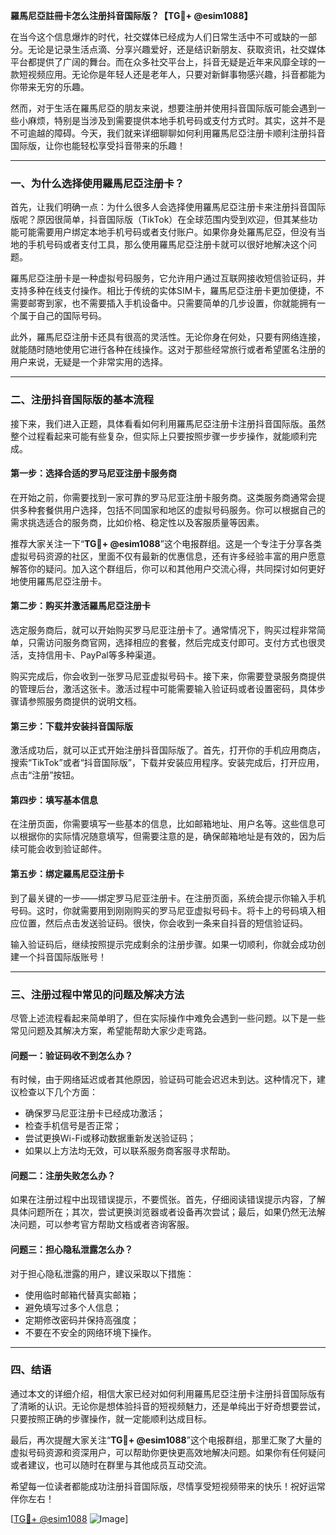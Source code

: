 **羅馬尼亞註冊卡怎么注册抖音国际版？【TG💪+ @esim1088】**

在当今这个信息爆炸的时代，社交媒体已经成为人们日常生活中不可或缺的一部分。无论是记录生活点滴、分享兴趣爱好，还是结识新朋友、获取资讯，社交媒体平台都提供了广阔的舞台。而在众多社交平台上，抖音无疑是近年来风靡全球的一款短视频应用。无论你是年轻人还是老年人，只要对新鲜事物感兴趣，抖音都能为你带来无穷的乐趣。

然而，对于生活在羅馬尼亞的朋友来说，想要注册并使用抖音国际版可能会遇到一些小麻烦，特别是当涉及到需要提供本地手机号码或支付方式时。其实，这并不是不可逾越的障碍。今天，我们就来详细聊聊如何利用羅馬尼亞注册卡顺利注册抖音国际版，让你也能轻松享受抖音带来的乐趣！

---

### **一、为什么选择使用羅馬尼亞注册卡？**

首先，让我们明确一点：为什么很多人会选择使用羅馬尼亞注册卡来注册抖音国际版呢？原因很简单，抖音国际版（TikTok）在全球范围内受到欢迎，但其某些功能可能需要用户绑定本地手机号码或者支付账户。如果你身处羅馬尼亞，但没有当地的手机号码或者支付工具，那么使用羅馬尼亞注册卡就可以很好地解决这个问题。

羅馬尼亞注册卡是一种虚拟号码服务，它允许用户通过互联网接收短信验证码，并支持多种在线支付操作。相比于传统的实体SIM卡，羅馬尼亞注册卡更加便捷，不需要邮寄到家，也不需要插入手机设备中。只需要简单的几步设置，你就能拥有一个属于自己的国际号码。

此外，羅馬尼亞注册卡还具有很高的灵活性。无论你身在何处，只要有网络连接，就能随时随地使用它进行各种在线操作。这对于那些经常旅行或者希望匿名注册的用户来说，无疑是一个非常实用的选择。

---

### **二、注册抖音国际版的基本流程**

接下来，我们进入正题，具体看看如何利用羅馬尼亞注册卡注册抖音国际版。虽然整个过程看起来可能有些复杂，但实际上只要按照步骤一步步操作，就能顺利完成。

#### **第一步：选择合适的罗马尼亚注册卡服务商**
在开始之前，你需要找到一家可靠的罗马尼亚注册卡服务商。这类服务商通常会提供多种套餐供用户选择，包括不同国家和地区的虚拟号码服务。你可以根据自己的需求挑选适合的服务商，比如价格、稳定性以及客服质量等因素。

推荐大家关注一下“**TG💪+ @esim1088**”这个电报群组。这是一个专注于分享各类虚拟号码资源的社区，里面不仅有最新的优惠信息，还有许多经验丰富的用户愿意解答你的疑问。加入这个群组后，你可以和其他用户交流心得，共同探讨如何更好地使用羅馬尼亞注册卡。

#### **第二步：购买并激活羅馬尼亞注册卡**
选定服务商后，就可以开始购买罗马尼亚注册卡了。通常情况下，购买过程非常简单，只需访问服务商官网，选择相应的套餐，然后完成支付即可。支付方式也很灵活，支持信用卡、PayPal等多种渠道。

购买完成后，你会收到一张罗马尼亚虚拟号码卡。接下来，你需要登录服务商提供的管理后台，激活这张卡。激活过程中可能需要输入验证码或者设置密码，具体步骤请参照服务商提供的说明文档。

#### **第三步：下载并安装抖音国际版**
激活成功后，就可以正式开始注册抖音国际版了。首先，打开你的手机应用商店，搜索“TikTok”或者“抖音国际版”，下载并安装应用程序。安装完成后，打开应用，点击“注册”按钮。

#### **第四步：填写基本信息**
在注册页面，你需要填写一些基本的信息，比如邮箱地址、用户名等。这些信息可以根据你的实际情况随意填写，但需要注意的是，确保邮箱地址是有效的，因为后续可能会收到验证邮件。

#### **第五步：绑定羅馬尼亞注册卡**
到了最关键的一步——绑定罗马尼亚注册卡。在注册页面，系统会提示你输入手机号码。这时，你就需要用到刚刚购买的罗马尼亚虚拟号码卡。将卡上的号码填入相应位置，然后点击发送验证码。很快，你会收到一条来自抖音的短信验证码。

输入验证码后，继续按照提示完成剩余的注册步骤。如果一切顺利，你就会成功创建一个抖音国际版账号！

---

### **三、注册过程中常见的问题及解决方法**

尽管上述流程看起来简单明了，但在实际操作中难免会遇到一些问题。以下是一些常见问题及其解决方案，希望能帮助大家少走弯路。

#### **问题一：验证码收不到怎么办？**
有时候，由于网络延迟或者其他原因，验证码可能会迟迟未到达。这种情况下，建议检查以下几个方面：
- 确保罗马尼亚注册卡已经成功激活；
- 检查手机信号是否正常；
- 尝试更换Wi-Fi或移动数据重新发送验证码；
- 如果以上方法均无效，可以联系服务商客服寻求帮助。

#### **问题二：注册失败怎么办？**
如果在注册过程中出现错误提示，不要慌张。首先，仔细阅读错误提示内容，了解具体问题所在；其次，尝试更换浏览器或者设备再次尝试；最后，如果仍然无法解决问题，可以参考官方帮助文档或者咨询客服。

#### **问题三：担心隐私泄露怎么办？**
对于担心隐私泄露的用户，建议采取以下措施：
- 使用临时邮箱代替真实邮箱；
- 避免填写过多个人信息；
- 定期修改密码并保持高强度；
- 不要在不安全的网络环境下操作。

---

### **四、结语**

通过本文的详细介绍，相信大家已经对如何利用羅馬尼亞注册卡注册抖音国际版有了清晰的认识。无论你是想体验抖音的短视频魅力，还是单纯出于好奇想要尝试，只要按照正确的步骤操作，就一定能顺利达成目标。

最后，再次提醒大家关注“**TG💪+ @esim1088**”这个电报群组，那里汇聚了大量的虚拟号码资源和资深用户，可以帮助你更快更高效地解决问题。如果你有任何疑问或者建议，也可以随时在群里与其他成员互动交流。

希望每一位读者都能成功注册抖音国际版，尽情享受短视频带来的快乐！祝好运常伴你左右！

[[TG💪+ @esim1088](https://t.me/s/esim1088) ![Image](https://i.postimg.cc/4NQfJmqS/Snipaste-2025-05-13-00-14-12.png)]